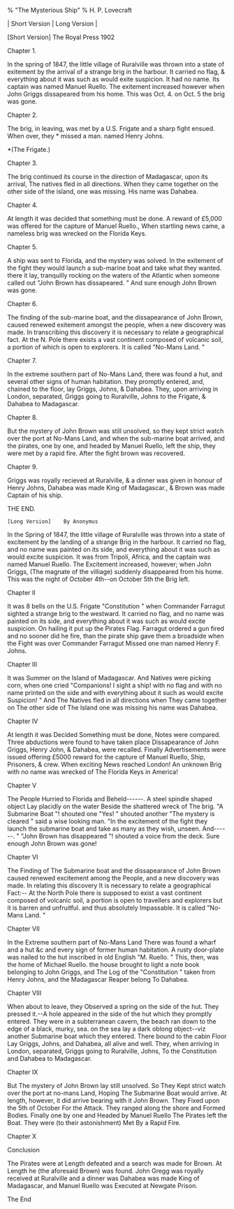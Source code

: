 % "The Mysterious Ship" 
% H. P. Lovecraft

    

 

 |  Short Version  |  Long Version  |  

 

   [Short Version]    The Royal Press 1902  

 Chapter 1.  

In the spring of 1847, the little village of Ruralville was thrown into a state of exitement by the
arrival of a strange brig in the harbour. It carried no flag, & everything about it was such as
would exite suspicion. It had no name. Its captain was named Manuel Ruello. The exitement increased
however when John Griggs dissapeared from his home. This was Oct. 4. on Oct. 5 the brig was
gone. 

  Chapter 2.  

The brig, in leaving, was met by a U.S. Frigate and a sharp fight ensued. When
over, they *  missed a man. named Henry Johns. 

  *(The Frigate.)  

  Chapter 3.  

The brig continued its course in the direction of Madagascar, upon its arrival,
The natives fled in all directions. When they came together on the other side of the island, one
was missing. His name was Dahabea. 

  Chapter 4.  

At length it was decided that something must be done. A reward of &pound;5,000 was
offered for the capture of Manuel Ruello., When startling news came, a nameless brig was wrecked on
the Florida Keys. 

  Chapter 5.  

A ship was sent to Florida, and the mystery was solved. In the exitement of the
fight they would launch a sub-marine boat and take what they wanted. there it lay, tranquilly
rocking on the waters of the Atlantic when someone called out "John Brown has
dissapeared. " And sure enough John Brown was gone. 

  Chapter 6.  

The finding of the sub-marine boat, and the dissapearance of John Brown, caused
renewed exitement amongst the people, when a new discovery was made. In transcribing this discovery
it is necessary to relate a geographical fact. At the N. Pole there exists a vast continent
composed of volcanic soil, a portion of which is open to explorers. It is called "No-Mans
Land. " 

  Chapter 7.  

In the extreme southern part of No-Mans Land, there was found a hut, and several
other signs of human habitation. they promptly entered, and, chained to the floor, lay Griggs,
Johns, & Dahabea. They, upon arriving in London, separated, Griggs going to Ruralville, Johns
to the Frigate, & Dahabea to Madagascar. 

  Chapter 8.  

But the mystery of John Brown was still unsolved, so they kept strict watch over
the port at No-Mans Land, and when the sub-marine boat arrived, and the pirates, one by one, and
headed by Manuel Ruello, left the ship, they were met by a rapid fire. After the fight brown was
recovered. 

  Chapter 9.  

Griggs was royally recieved at Ruralville, & a dinner was given in honour of
Henry Johns, Dahabea was made King of Madagascar., & Brown was made Captain of his ship. 

  THE END.  

 

    [Long Version]    By Anonymus  

In the Spring of 1847, the little village of Ruralville was thrown into a state of excitement by
the landing of a strange Brig in the harbour. It carried no flag, and no name was painted on its
side, and everything about it was such as would excite suspicion. It was from Tripoli, Africa, and
the captain was named Manuel Ruello. The Excitement increased, however; when John Griggs, (The
magnate of the villiage) suddenly disappeared from his home. This was the night of October
4th--on October 5th the Brig left. 

  Chapter II  

It was 8 bells on the U.S. Frigate "Constitution " when Commander Farragut sighted a
strange brig to the westward. It carried no flag, and no name was painted on its side, and
everything about it was such as would excite suspicion. On hailing it put up the Pirates Flag.
Farragut ordered a gun fired and no sooner did he fire, than the pirate ship gave them a
broadside when the Fight was over Commander Farragut Missed one man named Henry F. Johns. 

  Chapter III  

It was Summer on the Island of Madagascar. And Natives were picking corn, when one cried
 "Companions! I sight a ship! with no flag and with no name printed on the side and with
everything about it such as would excite Suspicion! " And The Natives fled in all directions
when They came together on The other side of The Island one was missing his name was Dahabea. 

  Chapter IV  

At length it was Decided Something must be done, Notes were compared. Three abductions were found
to have taken place Dissapearance of John Griggs, Henry John, & Dahabea, were recalled. Finally
Advertisements were issued offering &pound;5000 reward for the capture of Manuel Ruello, Ship,
Prisoners, & crew. When exciting News reached London! An unknown Brig with no name was wrecked
of The Florida Keys in America! 

  Chapter V  

The People Hurried to Florida and Beheld------. A steel spindle shaped object Lay
placidly on the water Beside the shattered wreck of The brig. "A Submarine Boat "!
shouted one "Yes! " shouted another "The mystery is cleared " said a wise
looking man. "In the excitement of the fight they launch the submarine boat and take as many
as they wish, unseen. And------. " "John Brown has disappeared "!
shouted a voice from the deck. Sure enough John Brown was gone! 

  Chapter VI  

The Finding of The Submarine boat and the dissapearance of John Brown caused renewed excitement
among the People, and a new discovery was made. In relating this discovery It is necessary to
relate a geographical Fact:-- At the North Pole there is supposed to exist a vast continent
composed of volcanic soil, a portion is open to travellers and explorers but it is barren and
unfruitful. and thus absolutely Impassable. It is called "No-Mans Land. " 

  Chapter VII  

In the Extreme southern part of No-Mans Land There was found a wharf and a hut &c and every
sign of former human habitation. A rusty door-plate was nailed to the hut inscribed in old English
 "M. Ruello. " This, then, was the home of Michael Ruello. the house brought to light a
note book belonging to John Griggs, and The Log of the "Constitution " taken from Henry
Johns, and the Madagascar Reaper belong To Dahabea. 

  Chapter VIII  

When about to leave, they Observed a spring on the side of the hut. They pressed it.--A hole
appeared in the side of the hut which they promptly entered. They were in a subterranean cavern,
the beach ran down to the edge of a black, murky, sea. on the sea lay a dark oblong
object--viz another Submarine boat which they entered. There bound to the cabin Floor Lay
Griggs, Johns, and Dahabea, all alive and well. They, when arriving in London, separated, Griggs
going to Ruralville, Johns, To the Constitution and Dahabea to Madagascar. 

  Chapter IX  

But The mystery of John Brown lay still unsolved. So They Kept strict watch over the port at
no-mans Land, Hoping The Submarine Boat would arrive. At length, however, it did arrive bearing
with it John Brown. They Fixed upon the 5th of October For the Attack. They ranged along the shore
and Formed Bodies. Finally one by one and Headed by Manuel Ruello The Pirates left the Boat. They
were (to their astonishment) Met By a Rapid Fire. 

  Chapter X  

 Conclusion  

The Pirates were at Length defeated and a search was made for Brown. At Length he (the aforesaid
Brown) was found. John Gregg was royally received at Ruralville and a dinner was 
 Dahabea was made King of Madagascar, and Manuel Ruello was Executed at Newgate
Prison. 

  The End 
